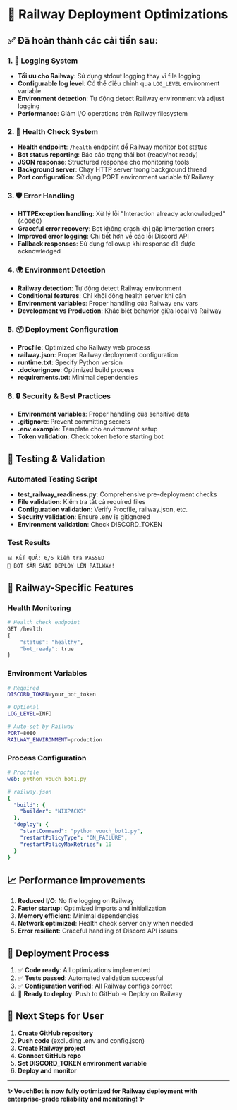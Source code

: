 # 🚀 Railway Deployment Optimizations

## ✅ Đã hoàn thành các cải tiến sau:

### 1. 🔧 Logging System
- **Tối ưu cho Railway**: Sử dụng stdout logging thay vì file logging
- **Configurable log level**: Có thể điều chỉnh qua `LOG_LEVEL` environment variable
- **Environment detection**: Tự động detect Railway environment và adjust logging
- **Performance**: Giảm I/O operations trên Railway filesystem

### 2. 🏥 Health Check System
- **Health endpoint**: `/health` endpoint để Railway monitor bot status
- **Bot status reporting**: Báo cáo trạng thái bot (ready/not ready)
- **JSON response**: Structured response cho monitoring tools
- **Background server**: Chạy HTTP server trong background thread
- **Port configuration**: Sử dụng PORT environment variable từ Railway

### 3. 🛡️ Error Handling
- **HTTPException handling**: Xử lý lỗi "Interaction already acknowledged" (40060)
- **Graceful error recovery**: Bot không crash khi gặp interaction errors
- **Improved error logging**: Chi tiết hơn về các lỗi Discord API
- **Fallback responses**: Sử dụng followup khi response đã được acknowledged

### 4. 🌍 Environment Detection
- **Railway detection**: Tự động detect Railway environment
- **Conditional features**: Chỉ khởi động health server khi cần
- **Environment variables**: Proper handling của Railway env vars
- **Development vs Production**: Khác biệt behavior giữa local và Railway

### 5. 📦 Deployment Configuration
- **Procfile**: Optimized cho Railway web process
- **railway.json**: Proper Railway deployment configuration
- **runtime.txt**: Specify Python version
- **.dockerignore**: Optimized build process
- **requirements.txt**: Minimal dependencies

### 6. 🔒 Security & Best Practices
- **Environment variables**: Proper handling của sensitive data
- **.gitignore**: Prevent committing secrets
- **.env.example**: Template cho environment setup
- **Token validation**: Check token before starting bot

## 🧪 Testing & Validation

### Automated Testing Script
- **test_railway_readiness.py**: Comprehensive pre-deployment checks
- **File validation**: Kiểm tra tất cả required files
- **Configuration validation**: Verify Procfile, railway.json, etc.
- **Security validation**: Ensure .env is gitignored
- **Environment validation**: Check DISCORD_TOKEN

### Test Results
```
📊 KẾT QUẢ: 6/6 kiểm tra PASSED
🎉 BOT SẴN SÀNG DEPLOY LÊN RAILWAY!
```

## 🚀 Railway-Specific Features

### Health Monitoring
```python
# Health check endpoint
GET /health
{
    "status": "healthy",
    "bot_ready": true
}
```

### Environment Variables
```bash
# Required
DISCORD_TOKEN=your_bot_token

# Optional
LOG_LEVEL=INFO

# Auto-set by Railway
PORT=8080
RAILWAY_ENVIRONMENT=production
```

### Process Configuration
```yaml
# Procfile
web: python vouch_bot1.py

# railway.json
{
  "build": {
    "builder": "NIXPACKS"
  },
  "deploy": {
    "startCommand": "python vouch_bot1.py",
    "restartPolicyType": "ON_FAILURE",
    "restartPolicyMaxRetries": 10
  }
}
```

## 📈 Performance Improvements

1. **Reduced I/O**: No file logging on Railway
2. **Faster startup**: Optimized imports and initialization
3. **Memory efficient**: Minimal dependencies
4. **Network optimized**: Health check server only when needed
5. **Error resilient**: Graceful handling of Discord API issues

## 🔄 Deployment Process

1. ✅ **Code ready**: All optimizations implemented
2. ✅ **Tests passed**: Automated validation successful
3. ✅ **Configuration verified**: All Railway configs correct
4. 🚀 **Ready to deploy**: Push to GitHub → Deploy on Railway

## 📝 Next Steps for User

1. **Create GitHub repository**
2. **Push code** (excluding .env and config.json)
3. **Create Railway project**
4. **Connect GitHub repo**
5. **Set DISCORD_TOKEN environment variable**
6. **Deploy and monitor**

---

**✨ VouchBot is now fully optimized for Railway deployment with enterprise-grade reliability and monitoring! ✨**